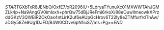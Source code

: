 $START$GXbTxR8JENbO/OxfE7/xR2096lU+5LdryaTYunuXc01MXWWTAhJGMZLk4p+Na9AngGV0imIoxh+phrQw75dBjJReFmi6rkoX/88eOuwlImeowkXPrzddGKzV3QWBiR2OkOax4ntLirK2uf6eAUpGcHrov6T22Iy8eZTMfurfrdTnAw/aDGy58Ze9Ug1DJFD/B4W0CDvv6pN1iuS7/ms+Pg==$END$